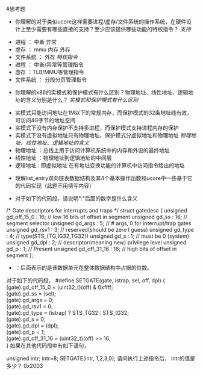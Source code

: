 #思考题
+ 你理解的对于类似ucore这样需要进程/虚存/文件系统的操作系统，在硬件设计上至少需要有哪些直接的支持？至少应该提供哪些功能的特权指令？
*支持*
- 进程 ： 中断 异常
- 虚存 ： mmu 内存 外存
- 文件系统 ： 外存
*特权指令*
- 进程 ： 中断/异常等管理指令
- 虚存 ：TLB/MMU等管理指令
- 文件系统 ： 分段分页管理指令

+ 你理解的x86的实模式和保护模式有什么区别？物理地址、线性地址、逻辑地址的含义分别是什么？
*实模式和保护模式有什么区别*
- 实模式只能访问地址在1M以下的常规内存，而保护模式的32条地址线有效，可访问4G字节的地址空间
- 实模式下没有内存保护不支持多进程，而保护模式支持进程内存的保护
- 实模式下没有虚拟地址只有物理地址，保护模式分虚拟地址和物理地址
*物理地址、线性地址、逻辑地址的含义*
- 物理地址 ：总线上用于访问计算机系统中的内存和外设的最终地址
- 线性地址 ：物理地址到逻辑地址的中间层
- 逻辑地址 : 即虚拟地址 在有地址变换功能的计算机中访问指令给出的地址
+ 理解list_entry双向链表数据结构及其4个基本操作函数和ucore中一些基于它的代码实现（此题不用填写内容）

+ 对于如下的代码段，请说明":"后面的数字是什么含义

 /* Gate descriptors for interrupts and traps */
 struct gatedesc {
    unsigned gd_off_15_0 : 16;        // low 16 bits of offset in segment
    unsigned gd_ss : 16;            // segment selector
    unsigned gd_args : 5;            // # args, 0 for interrupt/trap gates
    unsigned gd_rsv1 : 3;            // reserved(should be zero I guess)
    unsigned gd_type : 4;            // type(STS_{TG,IG32,TG32})
    unsigned gd_s : 1;                // must be 0 (system)
    unsigned gd_dpl : 2;            // descriptor(meaning new) privilege level
    unsigned gd_p : 1;                // Present
    unsigned gd_off_31_16 : 16;        // high bits of offset in segment
 };
- ：后面表示的是该数据单元在整体数据结构中占据的位数。

 对于如下的代码段，
 #define SETGATE(gate, istrap, sel, off, dpl) {            \
    (gate).gd_off_15_0 = (uint32_t)(off) & 0xffff;        \
    (gate).gd_ss = (sel);                                \
    (gate).gd_args = 0;                                    \
    (gate).gd_rsv1 = 0;                                    \
    (gate).gd_type = (istrap) ? STS_TG32 : STS_IG32;    \
    (gate).gd_s = 0;                                    \
    (gate).gd_dpl = (dpl);                                \
    (gate).gd_p = 1;                                    \
    (gate).gd_off_31_16 = (uint32_t)(off) >> 16;        \
 }
如果在其他代码段中有如下语句，

unsigned intr;
intr=8;
SETGATE(intr, 1,2,3,0);
请问执行上述指令后， intr的值是多少？
  0x2003